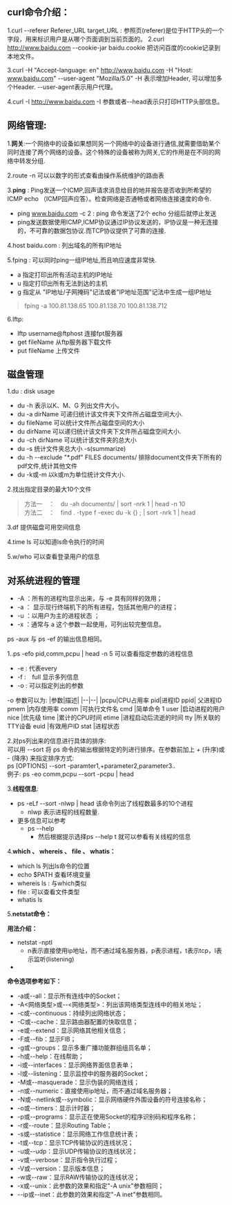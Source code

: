 ## curl命令介绍：
1.curl --referer Referer_URL target_URL : 参照页(referer)是位于HTTP头的一个字段，用来标识用户是从哪个页面调到当前页面的。
2.curl http://www.baidu.com --cookie-jar baidu.cookie 把访问百度的cookie记录到本地文件。

3.curl -H "Accept-language: en" http://www.baidu.com -H "Host: www.baidu.com" --user-agent "Mozilla/5.0" -H 表示增加Header, 可以增加多个Header. --user-agent表示用户代理。

4.curl -I http://www.baidu.com  -I 参数或者--head表示只打印HTTP头部信息。

## 网络管理:
1.**网关**:一个网络中的设备如果想同另一个网络中的设备进行通信,就需要借助某个同时连接了两个网络的设备。这个特殊的设备被称为网关,它的作用是在不同的网络中转发分组.

2.route -n 可以以数字的形式查看由操作系统维护的路由表

3.**ping** : Ping发送一个ICMP,回声请求消息给目的地并报告是否收到所希望的ICMP echo （ICMP回声应答）。检查网络是否通畅或者网络连接速度的命令.
- ping www.baidu.com -c 2 :  ping 命令发送了2个 echo 分组后就停止发送
- ping发送数据使用ICMP,ICMP协议通过IP协议发送的，IP协议是一种无连接的，不可靠的数据包协议.而TCP协议提供了可靠的连接.

4.host baidu.com : 列出域名的所有IP地址

5.fping : 可以同时ping一组IP地址,而且响应速度非常快.
- a 指定打印出所有活动主机的IP地址
- u 指定打印出所有无法到达的主机
- g 指定从 "IP地址/子网掩码"记法或者"IP地址范围"记法中生成一组IP地址

> fping -a 100.81.138.65 100.81.138.70 100.81.138.712

6.lftp:
- lftp username@ftphost 连接fpt服务器
- get fileName 从ftp服务器下载文件
- put fileName 上传文件
## 磁盘管理
1.du : disk usage
- du -h 表示以K、M、G 列出文件大小。
- du -a dirName 可递归统计该文件夹下文件所占磁盘空间大小.
- du fileName 可以统计文件所占磁盘空间的大小
- du dirName 可以递归统计该文件夹下文件所占磁盘空间大小.
- du -ch dirName 可以统计该文件夹的总大小
- du -s 统计文件夹总大小 -s(summarize)
- du -h --exclude "*.pdf" FILES documents/ 排除document文件夹下所有的pdf文件,统计其他文件
- du -k或-m 以k或m为单位统计文件大小.

2.找出指定目录的最大10个文件
> 方法一　：　du -ah documents/ | sort -nrk 1 | head -n 10  
> 方法二　：　find . -type f -exec du -k {} \; | sort -nrk 1 | head

3.df 提供磁盘可用空间信息

4.time ls 可以知道ls命令执行的时间

5.w/who 可以查看登录用户的信息

## 对系统进程的管理
- -A ：所有的进程均显示出来，与 -e 具有同样的效用；
- -a ： 显示现行终端机下的所有进程，包括其他用户的进程；
- -u ：以用户为主的进程状态 ；
- -x ：通常与 a 这个参数一起使用，可列出较完整信息。

ps -aux 与 ps -ef 的输出信息相同。

1..ps -efo pid,comm,pcpu | head -n 5 可以查看指定参数的进程信息
- -e : 代表every
- -f :　full 显示多列信息
- -o : 可以指定列出的参数

-o 参数可以为:
|参数|描述|
|--|--|
|pcpu|CPU占用率
pid|进程ID
ppid| 父进程ID
pmem |内存使用率
comm |可执行文件名
cmd |简单命令 1
user |启动进程的用户
nice |优先级
time |累计的CPU时间
etime |进程启动后流逝的时间
tty |所关联的TTY设备
euid |有效用户ID
stat |进程状态

2.对ps列出来的信息进行具体的排序:  
可以用 --sort 将 ps 命令的输出根据特定的列进行排序。在参数前加上 + (升序)或 - (降序)
来指定排序方式:  
ps [OPTIONS] --sort -paramter1,+parameter2,parameter3..  
例子: ps -eo comm,pcpu --sort -pcpu | head

3.**线程信息**:
- ps -eLf --sort -nlwp | head 该命令列出了线程数最多的10个进程
    - nlwp 表示进程的线程数量.
- 更多信息可以参考
    - ps --help
        - 然后根据提示选择ps --help t 就可以参看有关线程的信息

4.**which 、 whereis 、 file 、 whatis：**
- which ls 列出ls命令的位置
- echo $PATH 查看环境变量
- whereis ls : 与which类似
- file : 可以查看文件类型
- whatis ls 

5.**netstat命令：**

**用法介绍：**
- netstat -nptl
    - n表示直接使用ip地址，而不通过域名服务器，p表示进程，t表示tcp，l表示监听(listening)
- 

**命令选项参考如下：**
- -a或--all：显示所有连线中的Socket； 
- -A<网络类型>或--<网络类型>：列出该网络类型连线中的相关地址； 
- -c或--continuous：持续列出网络状态； 
- -C或--cache：显示路由器配置的快取信息； 
- -e或--extend：显示网络其他相关信息； 
- -F或--fib：显示FIB； 
- -g或--groups：显示多重广播功能群组组员名单； 
- -h或--help：在线帮助； 
- -i或--interfaces：显示网络界面信息表单； 
- -l或--listening：显示监控中的服务器的Socket； 
- -M或--masquerade：显示伪装的网络连线； 
- -n或--numeric：直接使用ip地址，而不通过域名服务器； 
- -N或--netlink或--symbolic：显示网络硬件外围设备的符号连接名称； 
- -o或--timers：显示计时器； 
- -p或--programs：显示正在使用Socket的程序识别码和程序名称； 
- -r或--route：显示Routing Table； 
- -s或--statistice：显示网络工作信息统计表； 
- -t或--tcp：显示TCP传输协议的连线状况； 
- -u或--udp：显示UDP传输协议的连线状况； 
- -v或--verbose：显示指令执行过程； 
- -V或--version：显示版本信息； 
- -w或--raw：显示RAW传输协议的连线状况； 
- -x或--unix：此参数的效果和指定"-A unix"参数相同； 
- --ip或--inet：此参数的效果和指定"-A inet"参数相同。